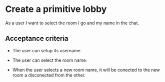 # Create a primitive lobby

As a user I want to select the room I go and my name in the chat.

## Acceptance criteria

* The user can setup its username.

* The user can select the room name.

* When the user selects a new room name, it will be conected to the new room a disconected from the other.

